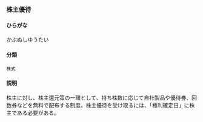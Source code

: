 <div style="display:none;">

## [あ行](securities-terms?id=あ行)
## [か行](securities-terms?id=か行)

</div>

### 株主優待

#### ひらがな

かぶぬしゆうたい

#### 分類

`株式`

#### 説明

株主に対し、株主還元策の一環として、持ち株数に応じて自社製品や優待券、回数券などを無料で配布する制度。株主優待を受け取るには、「権利確定日」に株主である必要がある。

<div style="display:none;">

## [さ行](securities-terms?id=さ行)
## [た行](securities-terms?id=た行)
## [な行](securities-terms?id=な行)
## [は行](securities-terms?id=は行)
## [ま行](securities-terms?id=ま行)
## [や行](securities-terms?id=や行)
## [ら行](securities-terms?id=ら行)
## [わ行](securities-terms?id=わ行)
## [英数字・記号](securities-terms?id=英数字・記号)

</div>

